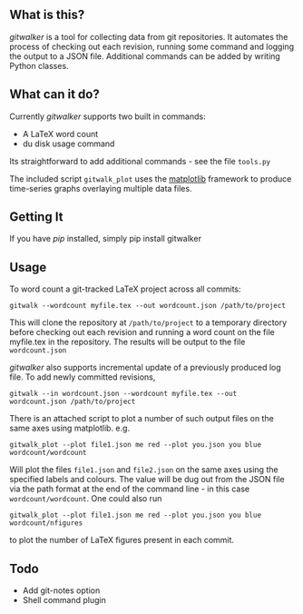 What is this?
-------------------
*gitwalker* is a tool for collecting data from git repositories. It automates
the process of checking out each revision, running some command and logging the
output to a JSON file. Additional commands can be added by writing Python classes.

What can it do?
-------------------
Currently _gitwalker_ supports two built in commands:

 * A LaTeX word count
 * du disk usage command

Its straightforward to add additional commands - see the file `tools.py`

The included script `gitwalk_plot` uses the
[matplotlib](http://matplotlib.sourceforge.net/index.html) framework to produce
time-series graphs overlaying multiple data files.

Getting It
-------------------
If you have *pip* installed, simply
    pip install gitwalker

Usage
--------------------
To word count a git-tracked LaTeX project across all commits:

    gitwalk --wordcount myfile.tex --out wordcount.json /path/to/project

This will clone the repository at `/path/to/project` to a temporary directory
before checking out each revision and running a word count on the file
myfile.tex in the repository. The results will be output to the file `wordcount.json`

*gitwalker* also supports incremental update of a previously produced log file. To add newly committed revisions,

    gitwalk --in wordcount.json --wordcount myfile.tex --out wordcount.json /path/to/project

There is an attached script to plot a number of such output files on the same
axes using matplotlib. e.g.

    gitwalk_plot --plot file1.json me red --plot you.json you blue wordcount/wordcount

Will plot the files `file1.json` and `file2.json` on the same axes using the
specified labels and colours. The value will be dug out from the JSON file via
the path format at the end of the command line - in this case `wordcount/wordcount`. One could also run

    gitwalk_plot --plot file1.json me red --plot you.json you blue wordcount/nfigures

to plot the number of LaTeX figures present in each commit.

Todo
--------------------
* Add git-notes option
* Shell command plugin